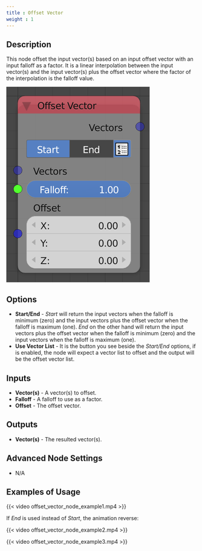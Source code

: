 ```yaml
---
title : Offset Vector
weight : 1
---
```


## Description

This node offset the input vector(s) based on an input offset vector
with an input falloff as a factor. It is a linear interpolation between
the input vector(s) and the input vector(s) plus the offset vector where
the factor of the interpolation is the falloff value.

![image](offset_vector_node.png)

## Options

  - **Start/End** - *Start* will return the input vectors when the
    falloff is minimum (zero) and the input vectors plus the offset
    vector when the falloff is maximum (one). *End* on the other hand
    will return the input vectors plus the offset vector when the
    falloff is minimum (zero) and the input vectors when the falloff is
    maximum (one).
  - **Use Vector List** - It is the button you see beside the
    *Start/End* options, if is enabled, the node will expect a vector
    list to offset and the output will be the offset vector list.

## Inputs

  - **Vector(s)** - A vector(s) to offset.
  - **Falloff** - A falloff to use as a factor.
  - **Offset** - The offset vector.

## Outputs

  - **Vector(s)** - The resulted vector(s).

## Advanced Node Settings

  - N/A

## Examples of Usage

{{< video offset_vector_node_example1.mp4 >}}

If *End* is used instead of *Start*, the animation reverse:

{{< video offset_vector_node_example2.mp4 >}}

{{< video offset_vector_node_example3.mp4 >}}
